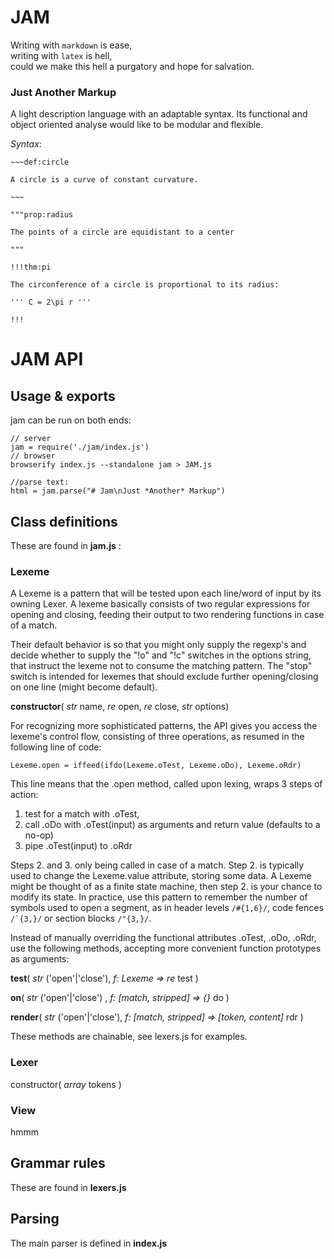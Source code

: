 # JAM 

Writing with `markdown` is ease,  
writing with `latex` is hell,   
could we make this hell a purgatory and hope for salvation.   

### Just Another Markup

A light description language with an adaptable syntax.
Its functional and object oriented analyse would like to be modular and flexible.

*Syntax*:

```
~~~def:circle

A circle is a curve of constant curvature.

~~~

"""prop:radius

The points of a circle are equidistant to a center

"""

!!!thm:pi

The circonference of a circle is proportional to its radius:

''' C = 2\pi r '''

!!!

```
# JAM API

## Usage & exports

jam can be run on both ends:
```
// server
jam = require('./jam/index.js')
// browser
browserify index.js --standalone jam > JAM.js 

//parse text:
html = jam.parse("# Jam\nJust *Another* Markup")
```

## Class definitions

These are found in **jam.js** : 

### Lexeme

A Lexeme is a pattern that will be tested upon each line/word of input by its owning Lexer.
A lexeme basically consists of two regular expressions for opening and closing, 
feeding their output to two rendering functions in case of a match.

Their default behavior is so that you might only supply the regexp's and decide 
whether to supply the "!o" and "!c" switches in the options string,
that instruct the lexeme not to consume the matching pattern. 
The "stop" switch is intended for lexemes that should exclude 
further opening/closing on one line (might become default).

**constructor**( *str* name, *re* open, *re* close, *str* options)

For recognizing more sophisticated patterns, 
the API gives you access the lexeme's control flow, consisting of three operations,
as resumed in the following line of code:

``` 
Lexeme.open = iffeed(ifdo(Lexeme.oTest, Lexeme.oDo), Lexeme.oRdr)
```
This line means that the .open method, called upon lexing, wraps 3 steps of action:

1. test for a match with .oTest,
2. call .oDo with .oTest(input) as arguments and return value (defaults to a no-op)
3. pipe .oTest(input) to  .oRdr 

Steps 2. and 3. only being called in case of a match.
Step 2. is typically used to change the Lexeme.value attribute, storing some data.
A Lexeme might be thought of as a finite state machine,
then step 2. is your chance to modify its state. 
In practice, use this pattern to remember the number of symbols used to open a segment,
as in header levels `/#{1,6}/`, code fences ``/`{3,}/`` or section blocks `/"{3,}/`.


Instead of manually overriding the functional attributes .oTest, .oDo, .oRdr, 
use the following methods, accepting more convenient function prototypes as arguments: 
 
**test**( *str* ('open'|'close'), *f: Lexeme => re* test )

**on**( *str* ('open'|'close') , *f: [match, stripped] => {}* do )

**render**( *str* ('open'|'close'), *f: [match, stripped] => [token, content]* rdr )

These methods are chainable, see lexers.js for examples.


### Lexer

constructor( *array* tokens )

### View 

hmmm


## Grammar rules

These are found in **lexers.js**

## Parsing

The main parser is defined in **index.js**


 
